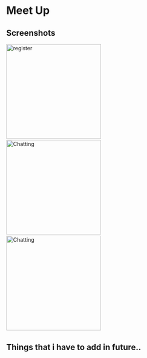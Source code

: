# Meet Up


## Screenshots
<p>
<img src="https://raw.githubusercontent.com/iamhimanshu0/Flutter_/master/MeetUp/images/1.png" alt="register" width="250">
&nbsp;&nbsp;
<img src="https://raw.githubusercontent.com/iamhimanshu0/Flutter_/master/MeetUp/images/2_.png" alt="Chatting" width="250">
  &nbsp;&nbsp;
<img src="https://raw.githubusercontent.com/iamhimanshu0/Flutter_/master/MeetUp/images/3.png" alt="Chatting" width="250">
  &nbsp;&nbsp;
</p>

## Things that i have to add in future..
